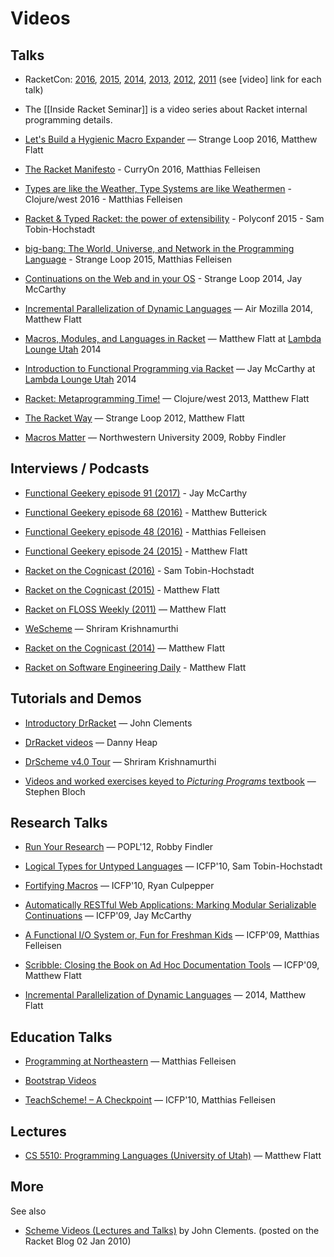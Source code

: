 Videos
======

Talks
-----

 * RacketCon: [2016](http://con.racket-lang.org/), [2015](http://con.racket-lang.org/2015), [2014](http://con.racket-lang.org/2014), [2013](http://con.racket-lang.org/2013), [2012](http://con.racket-lang.org/2012), [2011](http://con.racket-lang.org/2011) 
   (see [video] link for each talk)

 * The [[Inside Racket Seminar]] is a video series about Racket internal programming details.

 * [Let's Build a Hygienic Macro Expander](https://www.youtube.com/watch?v=Or_yKiI3Ha4) — Strange Loop 2016, Matthew Flatt

 * [The Racket Manifesto](https://www.youtube.com/watch?v=-cLI3GHvLOM) - CurryOn 2016, Matthias Felleisen

 * [Types are like the Weather, Type Systems are like Weathermen](https://www.youtube.com/watch?v=XTl7Jn_kmio) - Clojure/west 2016 - Matthias Felleisen

 * [Racket & Typed Racket: the power of extensibility](https://www.youtube.com/watch?v=vnKCuPVERqY) - Polyconf 2015 - Sam Tobin-Hochstadt

 * [big-bang: The World, Universe, and Network in the Programming Language](https://www.youtube.com/watch?v=ayoofXuKqMY) - Strange Loop 2015, Matthias Felleisen

 * [Continuations on the Web and in your OS](https://www.infoq.com/presentations/continuations-web-os) - Strange Loop 2014, Jay McCarthy

 * [Incremental Parallelization of Dynamic Languages](https://air.mozilla.org/incremental-parallelization-of-dynamic-languages/) — Air Mozilla 2014, Matthew Flatt

 * [Macros, Modules, and Languages in Racket](https://www.youtube.com/watch?v=Z4qn9NFfb9s) — Matthew Flatt at [Lambda Lounge Utah](http://www.meetup.com/Lambda-Lounge-Utah/) 2014

 * [Introduction to Functional Programming via Racket](https://www.youtube.com/watch?v=K0TItrQNT8Q) — Jay McCarthy at [Lambda Lounge Utah](http://www.meetup.com/Lambda-Lounge-Utah/) 2014

 * [Racket: Metaprogramming Time!](http://www.infoq.com/presentations/racket) — Clojure/west 2013, Matthew Flatt

 * [The Racket Way](http://www.infoq.com/presentations/Racket) — Strange Loop 2012, Matthew Flatt

 * [Macros Matter](http://www.mefeedia.com/video/26348171) — Northwestern University 2009, Robby Findler

Interviews / Podcasts
---------------------

 * [Functional Geekery episode 91 (2017)](https://www.functionalgeekery.com/episode-91-jay-mccarthy/) - Jay McCarthy

 * [Functional Geekery episode 68 (2016)](https://www.functionalgeekery.com/episode-68-matthew-butterick/) - Matthew Butterick

 * [Functional Geekery episode 48 (2016)](https://www.functionalgeekery.com/episode-48-matthias-felleisen/) - Matthias Felleisen

 * [Functional Geekery episode 24 (2015)](https://www.functionalgeekery.com/episode-24-matthew-flatt/) - Matthew Flatt

 * [Racket on the Cognicast (2016)](http://blog.cognitect.com/cognicast/108) - Sam Tobin-Hochstadt

 * [Racket on the Cognicast (2015)](http://blog.cognitect.com/cognicast/084) - Matthew Flatt

 * [Racket on FLOSS Weekly (2011)](http://blog.racket-lang.org/2011/05/racket-on-floss-weekly.html)
   — Matthew Flatt

 * [WeScheme](http://vidiowiki.com/watch/cydr9yk/) — Shriram Krishnamurthi

 * [Racket on the Cognicast (2014)](http://blog.cognitect.com/cognicast/061-matthew-flatt) — Matthew Flatt

 * [Racket on Software Engineering Daily](https://softwareengineeringdaily.com/2015/11/04/racket-with-matthew-flatt/) - Matthew Flatt

Tutorials and Demos
-------------------

 * [Introductory DrRacket](http://www.youtube.com/playlist?list=PLD0EB7BC8D7CF739A)
   — John Clements

 * [DrRacket videos](http://www.cdf.toronto.edu/~heap/racket_lectures.html)
   — Danny Heap

 * [DrScheme v4.0 Tour](http://www.youtube.com/watch?v=vgQO_kHl39g&fmt=18)
   — Shriram Krishnamurthi

 * [Videos and worked exercises keyed to _Picturing Programs_ textbook](http://picturingprograms.org/worked-exercises/current/)
   — Stephen Bloch

Research Talks
--------------

 * [Run Your Research](http://www.youtube.com/watch?v=BuCRToctmw0) — POPL'12, Robby Findler

 * [Logical Types for Untyped Languages](http://vimeo.com/16539620)
   — ICFP'10, Sam Tobin-Hochstadt

 * [Fortifying Macros](http://vimeo.com/16540696)
   — ICFP'10, Ryan Culpepper

 * [Automatically RESTful Web Applications: Marking Modular Serializable
     Continuations](http://vimeo.com/6627041)
   — ICFP'09, Jay McCarthy

 * [A Functional I/O System or, Fun for Freshman Kids](http://vimeo.com/6631514)
   — ICFP'09, Matthias Felleisen

 * [Scribble: Closing the Book on Ad Hoc Documentation Tools](http://vimeo.com/6630691)
   — ICFP'09, Matthew Flatt 

 * [Incremental Parallelization of Dynamic Languages](https://air.mozilla.org/incremental-parallelization-of-dynamic-languages/)
   — 2014, Matthew Flatt 

Education Talks 
---------------

 * [Programming at Northeastern](http://www.youtube.com/watch?v=m3be1PHW5X0)
   — Matthias Felleisen

 * [Bootstrap Videos](http://www.youtube.com/user/GetBootstrapped)

 * [TeachScheme! – A Checkpoint](http://vimeo.com/16540023)
   — ICFP'10, Matthias Felleisen

Lectures
--------

 * [CS 5510: Programming Languages (University of Utah)](http://www.eng.utah.edu/~cs5510/schedule.html)
   — Matthew Flatt

More
----

See also
* [Scheme Videos (Lectures and Talks)](https://blog.racket-lang.org/2010/01/scheme-videos-lectures-and-talks.html) by John Clements. (posted on the Racket Blog 02 Jan 2010)
